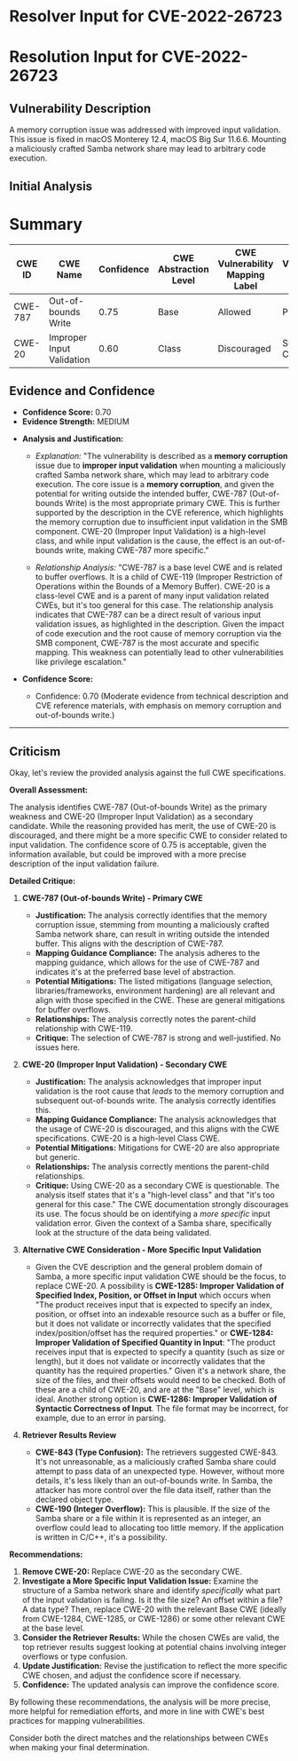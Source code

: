 # Resolver Input for CVE-2022-26723

# Resolution Input for CVE-2022-26723

## Vulnerability Description
A memory corruption issue was addressed with improved input validation. This issue is fixed in macOS Monterey 12.4, macOS Big Sur 11.6.6. Mounting a maliciously crafted Samba network share may lead to arbitrary code execution.

## Initial Analysis
# Summary
| CWE ID | CWE Name | Confidence | CWE Abstraction Level | CWE Vulnerability Mapping Label | CWE-Vulnerability Mapping Notes |
|---|---|---|---|---|---|
| CWE-787 | Out-of-bounds Write | 0.75 | Base | Allowed | Primary CWE |
| CWE-20 | Improper Input Validation | 0.60 | Class | Discouraged | Secondary Candidate |

## Evidence and Confidence

*   **Confidence Score:** 0.70
*   **Evidence Strength:** MEDIUM

- **Analysis and Justification:**  
  - *Explanation:* "The vulnerability is described as a **memory corruption** issue due to **improper input validation** when mounting a maliciously crafted Samba network share, which may lead to arbitrary code execution. The core issue is a **memory corruption**, and given the potential for writing outside the intended buffer, CWE-787 (Out-of-bounds Write) is the most appropriate primary CWE. This is further supported by the description in the CVE reference, which highlights the memory corruption due to insufficient input validation in the SMB component. CWE-20 (Improper Input Validation) is a high-level class, and while input validation is the cause, the effect is an out-of-bounds write, making CWE-787 more specific."
  
  - *Relationship Analysis:* "CWE-787 is a base level CWE and is related to buffer overflows. It is a child of CWE-119 (Improper Restriction of Operations within the Bounds of a Memory Buffer). CWE-20 is a class-level CWE and is a parent of many input validation related CWEs, but it's too general for this case. The relationship analysis indicates that CWE-787 can be a direct result of various input validation issues, as highlighted in the description. Given the impact of code execution and the root cause of memory corruption via the SMB component, CWE-787 is the most accurate and specific mapping. This weakness can potentially lead to other vulnerabilities like privilege escalation."

- **Confidence Score:**  
  - Confidence: 0.70 (Moderate evidence from technical description and CVE reference materials, with emphasis on memory corruption and out-of-bounds write.)

---

## Criticism
Okay, let's review the provided analysis against the full CWE specifications.

**Overall Assessment:**

The analysis identifies CWE-787 (Out-of-bounds Write) as the primary weakness and CWE-20 (Improper Input Validation) as a secondary candidate. While the reasoning provided has merit, the use of CWE-20 is discouraged, and there might be a more specific CWE to consider related to input validation. The confidence score of 0.75 is acceptable, given the information available, but could be improved with a more precise description of the input validation failure.

**Detailed Critique:**

1.  **CWE-787 (Out-of-bounds Write) - Primary CWE**

    *   **Justification:** The analysis correctly identifies that the memory corruption issue, stemming from mounting a maliciously crafted Samba network share, can result in writing outside the intended buffer. This aligns with the description of CWE-787.
    *   **Mapping Guidance Compliance:** The analysis adheres to the mapping guidance, which allows for the use of CWE-787 and indicates it's at the preferred base level of abstraction.
    *   **Potential Mitigations:** The listed mitigations (language selection, libraries/frameworks, environment hardening) are all relevant and align with those specified in the CWE. These are general mitigations for buffer overflows.
    *   **Relationships:** The analysis correctly notes the parent-child relationship with CWE-119.
    *   **Critique:** The selection of CWE-787 is strong and well-justified. No issues here.

2.  **CWE-20 (Improper Input Validation) - Secondary CWE**

    *   **Justification:** The analysis acknowledges that improper input validation is the root cause that *leads* to the memory corruption and subsequent out-of-bounds write. The analysis correctly identifies this.
    *   **Mapping Guidance Compliance:** The analysis acknowledges that the usage of CWE-20 is discouraged, and this aligns with the CWE specifications.  CWE-20 is a high-level Class CWE.
    *   **Potential Mitigations:** Mitigations for CWE-20 are also appropriate but generic.
    *   **Relationships:** The analysis correctly mentions the parent-child relationships.
    *   **Critique:** Using CWE-20 as a secondary CWE is questionable. The analysis itself states that it's a "high-level class" and that "it's too general for this case."  The CWE documentation strongly discourages its use. The focus should be on identifying a *more specific* input validation error. Given the context of a Samba share, specifically look at the structure of the data being validated.

3.  **Alternative CWE Consideration - More Specific Input Validation**

    *   Given the CVE description and the general problem domain of Samba, a more specific input validation CWE should be the focus, to replace CWE-20. A possibility is **CWE-1285: Improper Validation of Specified Index, Position, or Offset in Input** which occurs when "The product receives input that is expected to specify an index, position, or offset into an indexable resource such as a buffer or file, but it does not validate or incorrectly validates that the specified index/position/offset has the required properties." or **CWE-1284: Improper Validation of Specified Quantity in Input**: "The product receives input that is expected to specify a quantity (such as size or length), but it does not validate or incorrectly validates that the quantity has the required properties." Given it's a network share, the size of the files, and their offsets would need to be checked. Both of these are a child of CWE-20, and are at the "Base" level, which is ideal. Another strong option is **CWE-1286: Improper Validation of Syntactic Correctness of Input**. The file format may be incorrect, for example, due to an error in parsing.

4.  **Retriever Results Review**

    *   **CWE-843 (Type Confusion):** The retrievers suggested CWE-843. It's not unreasonable, as a maliciously crafted Samba share could attempt to pass data of an unexpected type. However, without more details, it's less likely than an out-of-bounds write. In Samba, the attacker has more control over the file data itself, rather than the declared object type.
    *   **CWE-190 (Integer Overflow):** This is plausible. If the size of the Samba share or a file within it is represented as an integer, an overflow could lead to allocating too little memory. If the application is written in C/C++, it's a possibility.

**Recommendations:**

1.  **Remove CWE-20:** Replace CWE-20 as the secondary CWE.
2.  **Investigate a More Specific Input Validation Issue:** Examine the structure of a Samba network share and identify *specifically* what part of the input validation is failing. Is it the file size? An offset within a file? A data type? Then, replace CWE-20 with the relevant Base CWE (ideally from CWE-1284, CWE-1285, or CWE-1286) or some other relevant CWE at the base level.
3.  **Consider the Retriever Results:** While the chosen CWEs are valid, the top retriever results suggest looking at potential chains involving integer overflows or type confusion.
4.  **Update Justification:** Revise the justification to reflect the more specific CWE chosen, and adjust the confidence score if necessary.
5.  **Confidence:** The updated analysis can improve the confidence score.

By following these recommendations, the analysis will be more precise, more helpful for remediation efforts, and more in line with CWE's best practices for mapping vulnerabilities.

Consider both the direct matches and the relationships between CWEs
when making your final determination.
        